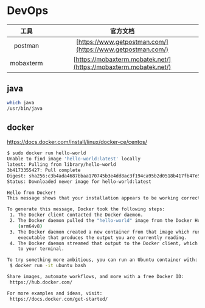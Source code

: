 # DevOps

|   工具    |                             官方文档                             |
| :-------: | :--------------------------------------------------------------: |
|  postman  |    [https://www.getpostman.com/](https://www.getpostman.com/)    |
| mobaxterm | [https://mobaxterm.mobatek.net/](https://mobaxterm.mobatek.net/) |

## java

```sh
which java
/usr/bin/java
```

## docker

https://docs.docker.com/install/linux/docker-ce/centos/

```sh
$ sudo docker run hello-world
Unable to find image 'hello-world:latest' locally
latest: Pulling from library/hello-world
3b4173355427: Pull complete
Digest: sha256:c3b4ada4687bbaa170745b3e4dd8ac3f194ca95b2d0518b417fb47e5879d9b5f
Status: Downloaded newer image for hello-world:latest

Hello from Docker!
This message shows that your installation appears to be working correctly.

To generate this message, Docker took the following steps:
 1. The Docker client contacted the Docker daemon.
 2. The Docker daemon pulled the "hello-world" image from the Docker Hub.
    (arm64v8)
 3. The Docker daemon created a new container from that image which runs the
    executable that produces the output you are currently reading.
 4. The Docker daemon streamed that output to the Docker client, which sent it
    to your terminal.

To try something more ambitious, you can run an Ubuntu container with:
 $ docker run -it ubuntu bash

Share images, automate workflows, and more with a free Docker ID:
 https://hub.docker.com/

For more examples and ideas, visit:
 https://docs.docker.com/get-started/
```
